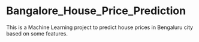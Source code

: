 # Bangalore_House_Price_Prediction
This is a Machine Learning project to predict house prices in Bengaluru city based on some features.
